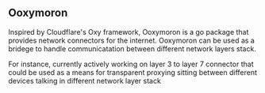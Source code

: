 ## Ooxymoron

Inspired by Cloudflare's Oxy framework, Ooxymoron is a go package that provides network connectors for the internet. Ooxymoron can be used as a bridege to handle communicatation between different network layers stack.

For instance, currently actively working on layer 3 to layer 7 connector that could be used as a means for transparent proxying sitting between different devices talking in different network layer stack
